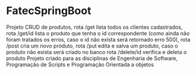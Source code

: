 # FatecSpringBoot
Projeto CRUD de produtos, rota /get lista todos os clientes cadastrados,
rota /get/id lista o produto que tenha o id correspondente (como ainda não foram tratados os erros, caso o id não exista será retornado erro 500),
rota /post cria um novo produto, 
rota /put edita e salva um produto, caso o produto não exista será criado no banco 
rota /delete/id verifica e deleta o produto 
Projeto criado para as disciplinas de Engenharia de Software, Programação de Scripts e Programação Orientada a objetos
